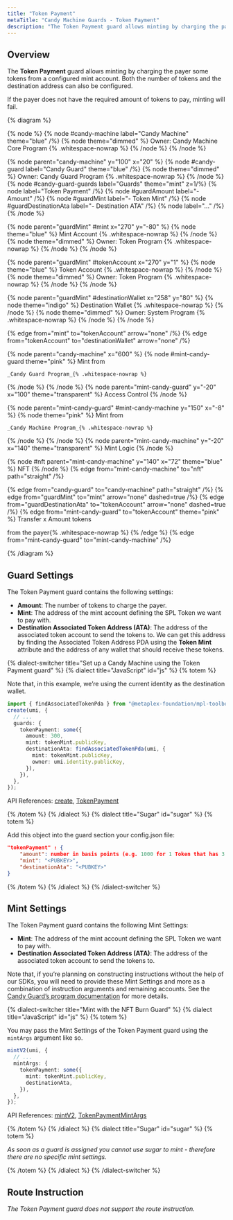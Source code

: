 ```yaml
---
title: "Token Payment"
metaTitle: "Candy Machine Guards - Token Payment"
description: "The Token Payment guard allows minting by charging the payer some tokens."
---
```


## Overview

The **Token Payment** guard allows minting by charging the payer some tokens from a configured mint account. Both the number of tokens and the destination address can also be configured.

If the payer does not have the required amount of tokens to pay, minting will fail.

{% diagram  %}

{% node %}
{% node #candy-machine label="Candy Machine" theme="blue" /%}
{% node theme="dimmed" %}
Owner: Candy Machine Core Program {% .whitespace-nowrap %}
{% /node %}
{% /node %}

{% node parent="candy-machine" y="100" x="20" %}
{% node #candy-guard label="Candy Guard" theme="blue" /%}
{% node theme="dimmed" %}
Owner: Candy Guard Program {% .whitespace-nowrap %}
{% /node %}
{% node #candy-guard-guards label="Guards" theme="mint" z=1/%}
{% node label="Token Payment" /%}
{% node #guardAmount label="- Amount" /%}
{% node #guardMint label="- Token Mint" /%}
{% node #guardDestinationAta label="- Destination ATA" /%}
{% node label="..." /%}
{% /node %}

{% node parent="guardMint" #mint x="270" y="-80" %}
{% node  theme="blue" %}
Mint Account {% .whitespace-nowrap %}
{% /node %}
{% node theme="dimmed" %}
Owner: Token Program {% .whitespace-nowrap %}
{% /node %}
{% /node %}

{% node parent="guardMint" #tokenAccount x="270" y="1" %}
{% node  theme="blue" %}
Token Account {% .whitespace-nowrap %}
{% /node %}
{% node theme="dimmed" %}
Owner: Token Program {% .whitespace-nowrap %}
{% /node %}
{% /node %}

{% node parent="guardMint" #destinationWallet x="258" y="80" %}
{% node  theme="indigo" %}
Destination Wallet {% .whitespace-nowrap %}
{% /node %}
{% node theme="dimmed" %}
Owner: System Program {% .whitespace-nowrap %}
{% /node %}
{% /node %}

{% edge from="mint" to="tokenAccount" arrow="none" /%}
{% edge from="tokenAccount" to="destinationWallet" arrow="none" /%}

{% node parent="candy-machine" x="600" %}
  {% node #mint-candy-guard theme="pink" %}
    Mint from

    _Candy Guard Program_{% .whitespace-nowrap %}
  {% /node %}
{% /node %}
{% node parent="mint-candy-guard" y="-20" x="100" theme="transparent" %}
  Access Control
{% /node %}

{% node parent="mint-candy-guard" #mint-candy-machine y="150" x="-8" %}
  {% node theme="pink" %}
    Mint from 
    
    _Candy Machine Program_{% .whitespace-nowrap %}
  {% /node %}
{% /node %}
{% node parent="mint-candy-machine" y="-20" x="140" theme="transparent" %}
  Mint Logic
{% /node %}

{% node #nft parent="mint-candy-machine" y="140" x="72" theme="blue" %}
  NFT
{% /node %}
{% edge from="mint-candy-machine" to="nft" path="straight" /%}

{% edge from="candy-guard" to="candy-machine" path="straight" /%}
{% edge from="guardMint" to="mint" arrow="none" dashed=true /%}
{% edge from="guardDestinationAta" to="tokenAccount" arrow="none" dashed=true /%}
{% edge from="mint-candy-guard" to="tokenAccount" theme="pink" %}
Transfer x Amount tokens

from the payer{% .whitespace-nowrap %}
{% /edge %}
{% edge from="mint-candy-guard" to="mint-candy-machine" /%}

{% /diagram %}

## Guard Settings

The Token Payment guard contains the following settings:

- **Amount**: The number of tokens to charge the payer.
- **Mint**: The address of the mint account defining the SPL Token we want to pay with.
- **Destination Associated Token Address (ATA)**: The address of the associated token account to send the tokens to. We can get this address by finding the Associated Token Address PDA using the **Token Mint** attribute and the address of any wallet that should receive these tokens.

{% dialect-switcher title="Set up a Candy Machine using the Token Payment guard" %}
{% dialect title="JavaScript" id="js" %}
{% totem %}

Note that, in this example, we’re using the current identity as the destination wallet.

```ts
import { findAssociatedTokenPda } from "@metaplex-foundation/mpl-toolbox";
create(umi, {
  // ...
  guards: {
    tokenPayment: some({
      amount: 300,
      mint: tokenMint.publicKey,
      destinationAta: findAssociatedTokenPda(umi, {
        mint: tokenMint.publicKey,
        owner: umi.identity.publicKey,
      }),
    }),
  },
});
```

API References: [create](https://mpl-candy-machine.typedoc.metaplex.com/functions/create.html), [TokenPayment](https://mpl-candy-machine.typedoc.metaplex.com/types/TokenPaymentArgs.html)

{% /totem %}
{% /dialect %}
{% dialect title="Sugar" id="sugar" %}
{% totem %}

Add this object into the guard section your config.json file:

```json
"tokenPayment" : {
    "amount": number in basis points (e.g. 1000 for 1 Token that has 3 decimals),
    "mint": "<PUBKEY>",
    "destinationAta": "<PUBKEY>"
}
```

{% /totem %}
{% /dialect %}
{% /dialect-switcher %}

## Mint Settings

The Token Payment guard contains the following Mint Settings:

- **Mint**: The address of the mint account defining the SPL Token we want to pay with.
- **Destination Associated Token Address (ATA)**: The address of the associated token account to send the tokens to.

Note that, if you’re planning on constructing instructions without the help of our SDKs, you will need to provide these Mint Settings and more as a combination of instruction arguments and remaining accounts. See the [Candy Guard’s program documentation](https://github.com/metaplex-foundation/mpl-candy-machine/tree/main/programs/candy-guard#tokenpayment) for more details.

{% dialect-switcher title="Mint with the NFT Burn Guard" %}
{% dialect title="JavaScript" id="js" %}
{% totem %}

You may pass the Mint Settings of the Token Payment guard using the `mintArgs` argument like so.

```ts
mintV2(umi, {
  // ...
  mintArgs: {
    tokenPayment: some({
      mint: tokenMint.publicKey,
      destinationAta,
    }),
  },
});
```

API References: [mintV2](https://mpl-candy-machine.typedoc.metaplex.com/functions/mintV2.html), [TokenPaymentMintArgs](https://mpl-candy-machine.typedoc.metaplex.com/types/TokenPaymentMintArgs.html)

{% /totem %}
{% /dialect %}
{% dialect title="Sugar" id="sugar" %}
{% totem %}

_As soon as a guard is assigned you cannot use sugar to mint - therefore there are no specific mint settings._

{% /totem %}
{% /dialect %}
{% /dialect-switcher %}

## Route Instruction

_The Token Payment guard does not support the route instruction._
